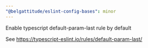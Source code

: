 ```yaml
---
"@belgattitude/eslint-config-bases": minor
---
```


Enable typescript default-param-last rule by default

See https://typescript-eslint.io/rules/default-param-last/
